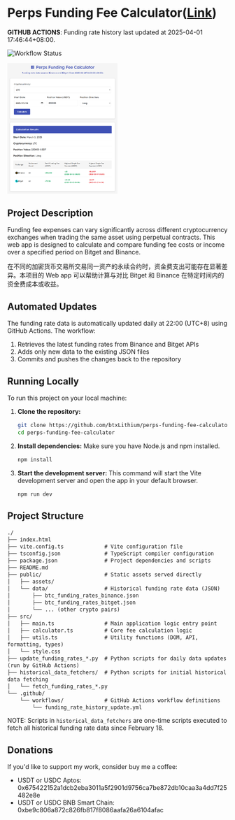# Perps Funding Fee Calculator([Link](https://btxlithium.github.io/perps-funding-fee-calculator/))

**GITHUB ACTIONS**:   <!-- LAST_UPDATED -->Funding rate history last updated at 2025-04-01 17:46:44+08:00<!-- /LAST_UPDATED -->.

![Workflow Status](https://github.com/btxLithium/perps-funding-fee-calculator/actions/workflows/funding_rate_history_update.yml/badge.svg)


<img src="screenshot.png" alt="Funding Fee Calculator Screenshot" width="50%">

## Project Description

Funding fee expenses can vary significantly across different cryptocurrency exchanges when trading the same asset using perpetual contracts. This web app is designed to calculate and compare funding fee costs or income over a specified period on Bitget and Binance.

在不同的加密货币交易所交易同一资产的永续合约时，资金费支出可能存在显著差异。本项目的 Web app 可以帮助计算与对比 Bitget 和 Binance 在特定时间内的资金费成本或收益。

## Automated Updates

The funding rate data is automatically updated daily at 22:00 (UTC+8) using GitHub Actions. The workflow:
1. Retrieves the latest funding rates from Binance and Bitget APIs
2. Adds only new data to the existing JSON files
3. Commits and pushes the changes back to the repository

## Running Locally

To run this project on your local machine:

1.  **Clone the repository:**
    ```bash
    git clone https://github.com/btxLithium/perps-funding-fee-calculator.git
    cd perps-funding-fee-calculator
    ```

2.  **Install dependencies:**
    Make sure you have Node.js and npm installed.
    ```bash
    npm install
    ```

3.  **Start the development server:**
    This command will start the Vite development server and open the app in your default browser.
    ```bash
    npm run dev
    ```



## Project Structure

```
./
├── index.html                 
├── vite.config.ts             # Vite configuration file
├── tsconfig.json              # TypeScript compiler configuration
├── package.json               # Project dependencies and scripts
├── README.md                  
├── public/                    # Static assets served directly
│   ├── assets/                
│   └── data/                  # Historical funding rate data (JSON)
│       ├── btc_funding_rates_binance.json
│       ├── btc_funding_rates_bitget.json
│       └── ... (other crypto pairs)
├── src/                   
│   ├── main.ts                # Main application logic entry point
│   ├── calculator.ts          # Core fee calculation logic
│   ├── utils.ts               # Utility functions (DOM, API, formatting, types)
│   └── style.css            
├── update_funding_rates_*.py  # Python scripts for daily data updates (run by GitHub Actions)
├── historical_data_fetchers/  # Python scripts for initial historical data fetching
│   └── fetch_funding_rates_*.py
└── .github/
    └── workflows/             # GitHub Actions workflow definitions
        └── funding_rate_history_update.yml
```
NOTE: Scripts in `historical_data_fetchers` are one-time scripts executed to fetch all historical funding rate data since February 18.

## Donations

If you'd like to support my work, consider buy me a coffee:

- USDT or USDC Aptos:  
0x675422152a1dcb2eba3011a5f2901d9756ca7be872db10caa3a4dd7f25482e8e  
- USDT or USDC BNB Smart Chain:  
0xbe9c806a872c826fb817f8086aafa26a6104afac
